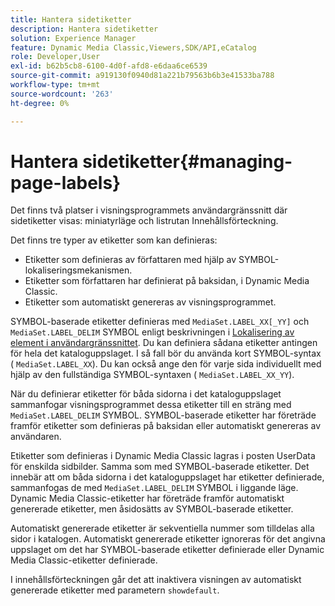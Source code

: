 ```yaml
---
title: Hantera sidetiketter
description: Hantera sidetiketter
solution: Experience Manager
feature: Dynamic Media Classic,Viewers,SDK/API,eCatalog
role: Developer,User
exl-id: b62b5cb8-6100-4d0f-afd8-e6daa6ce6539
source-git-commit: a919130f0940d81a221b79563b6b3e41533ba788
workflow-type: tm+mt
source-wordcount: '263'
ht-degree: 0%

---
```


# Hantera sidetiketter{#managing-page-labels}

Det finns två platser i visningsprogrammets användargränssnitt där sidetiketter visas: miniatyrläge och listrutan Innehållsförteckning.

Det finns tre typer av etiketter som kan definieras:

* Etiketter som definieras av författaren med hjälp av SYMBOL-lokaliseringsmekanismen.
* Etiketter som författaren har definierat på baksidan, i Dynamic Media Classic.
* Etiketter som automatiskt genereras av visningsprogrammet.

SYMBOL-baserade etiketter definieras med `MediaSet.LABEL_XX[_YY]` och `MediaSet.LABEL_DELIM` SYMBOL enligt beskrivningen i [Lokalisering av element i användargränssnittet](../../c-html5-s7-aem-asset-viewers/c-html5-20-ecatalog-viewer-about/c-html5-20-ecatalog-viewer-localization.md#concept-cbfc39344c494eb7b9f6a272cff0cc74). Du kan definiera sådana etiketter antingen för hela det kataloguppslaget. I så fall bör du använda kort SYMBOL-syntax ( `MediaSet.LABEL_XX`). Du kan också ange den för varje sida individuellt med hjälp av den fullständiga SYMBOL-syntaxen ( `MediaSet.LABEL_XX_YY`).

När du definierar etiketter för båda sidorna i det kataloguppslaget sammanfogar visningsprogrammet dessa etiketter till en sträng med `MediaSet.LABEL_DELIM` SYMBOL. SYMBOL-baserade etiketter har företräde framför etiketter som definieras på baksidan eller automatiskt genereras av användaren.

Etiketter som definieras i Dynamic Media Classic lagras i posten UserData för enskilda sidbilder. Samma som med SYMBOL-baserade etiketter. Det innebär att om båda sidorna i det kataloguppslaget har etiketter definierade, sammanfogas de med `MediaSet.LABEL_DELIM` SYMBOL i liggande läge. Dynamic Media Classic-etiketter har företräde framför automatiskt genererade etiketter, men åsidosätts av SYMBOL-baserade etiketter.

Automatiskt genererade etiketter är sekventiella nummer som tilldelas alla sidor i katalogen. Automatiskt genererade etiketter ignoreras för det angivna uppslaget om det har SYMBOL-baserade etiketter definierade eller Dynamic Media Classic-etiketter definierade.

I innehållsförteckningen går det att inaktivera visningen av automatiskt genererade etiketter med parametern `showdefault`.
